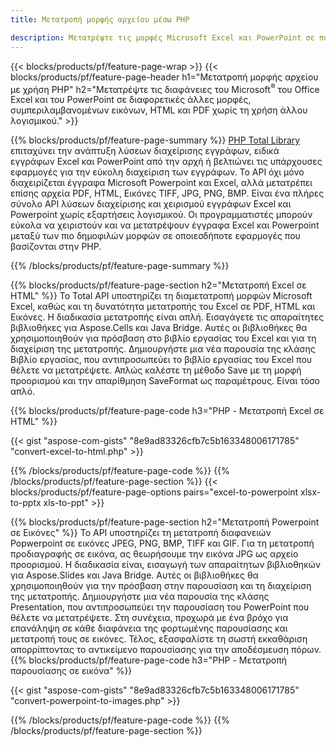 ```yaml
---
title: Μετατροπή μορφής αρχείου μέσω PHP 

description: Μετατρέψτε τις μορφές Microsoft Excel και PowerPoint σε πολλές άλλες δημοφιλείς μορφές, όπως PDF, HTML και Εικόνες με λίγες μόνο γραμμές κώδικα.
---
```


{{< blocks/products/pf/feature-page-wrap >}}
{{< blocks/products/pf/feature-page-header h1="Μετατροπή μορφής αρχείου με χρήση PHP" h2="Μετατρέψτε τις διαφάνειες του Microsoft<sup>&reg;</sup> του Office Excel και του PowerPoint σε διαφορετικές άλλες μορφές, συμπεριλαμβανομένων εικόνων, HTML και PDF χωρίς τη χρήση άλλου λογισμικού." >}}

{{% blocks/products/pf/feature-page-summary %}}
[PHP Total Library](https://products.aspose.com/total/php-java/) επιταχύνει την ανάπτυξη λύσεων διαχείρισης εγγράφων, ειδικά εγγράφων Excel και PowerPoint από την αρχή ή βελτιώνει τις υπάρχουσες εφαρμογές για την εύκολη διαχείριση των εγγράφων. Το API όχι μόνο διαχειρίζεται έγγραφα Microsoft Powerpoint και Excel, αλλά μετατρέπει επίσης αρχεία PDF, HTML, Εικόνες TIFF, JPG, PNG, BMP. Είναι ένα πλήρες σύνολο API λύσεων διαχείρισης και χειρισμού εγγράφων Excel και Powerpoint χωρίς εξαρτήσεις λογισμικού.  Οι προγραμματιστές μπορούν εύκολα να χειριστούν και να μετατρέψουν έγγραφα Excel και Powerpoint μεταξύ των πιο δημοφιλών μορφών σε οποιεσδήποτε εφαρμογές που βασίζονται στην PHP.

{{% /blocks/products/pf/feature-page-summary  %}}

{{% blocks/products/pf/feature-page-section  h2="Μετατροπή Excel σε HTML" %}}
Το Total API υποστηρίζει τη διαμετατροπή μορφών Microsoft Excel, καθώς και τη δυνατότητα μετατροπής του Excel σε PDF, HTML και Εικόνες. Η διαδικασία μετατροπής είναι απλή.  Εισαγάγετε τις απαραίτητες βιβλιοθήκες για Aspose.Cells και Java Bridge. Αυτές οι βιβλιοθήκες θα χρησιμοποιηθούν για πρόσβαση στο βιβλίο εργασίας του Excel και για τη διαχείριση της μετατροπής. Δημιουργήστε μια νέα παρουσία της κλάσης Βιβλίο εργασίας, που αντιπροσωπεύει το βιβλίο εργασίας του Excel που θέλετε να μετατρέψετε. Απλώς καλέστε τη μέθοδο Save με τη μορφή προορισμού και την απαρίθμηση SaveFormat ως παραμέτρους. Είναι τόσο απλό. 

{{% blocks/products/pf/feature-page-code h3="PHP - Μετατροπή Excel σε HTML" %}}

{{< gist "aspose-com-gists" "8e9ad83326cfb7c5b163348006171785" "convert-excel-to-html.php" >}}

{{% /blocks/products/pf/feature-page-code  %}}
{{% /blocks/products/pf/feature-page-section %}}
{{< blocks/products/pf/feature-page-options pairs="excel-to-powerpoint xlsx-to-pptx xls-to-ppt" >}}


{{% blocks/products/pf/feature-page-section  h2="Μετατροπή Powerpoint σε Εικόνες" %}}
Το API υποστηρίζει τη μετατροπή διαφανειών Popwerpoint σε εικόνες JPEG, PNG, BMP, TIFF και GIF. Για τη μετατροπή προδιαγραφής σε εικόνα, ας θεωρήσουμε την εικόνα JPG ως αρχείο προορισμού. Η διαδικασία είναι, εισαγωγή των απαραίτητων βιβλιοθηκών για Aspose.Slides και Java Bridge. Αυτές οι βιβλιοθήκες θα χρησιμοποιηθούν για την πρόσβαση στην παρουσίαση και τη διαχείριση της μετατροπής. Δημιουργήστε μια νέα παρουσία της κλάσης Presentation, που αντιπροσωπεύει την παρουσίαση του PowerPoint που θέλετε να μετατρέψετε.  Στη συνέχεια, προχωρά με ένα βρόχο για επανάληψη σε κάθε διαφάνεια της φορτωμένης παρουσίασης και μετατροπή τους σε εικόνες. Τέλος, εξασφαλίστε τη σωστή εκκαθάριση απορρίπτοντας το αντικείμενο παρουσίασης για την αποδέσμευση πόρων.
{{% blocks/products/pf/feature-page-code h3="PHP - Μετατροπή παρουσίασης σε εικόνα" %}}

{{< gist "aspose-com-gists" "8e9ad83326cfb7c5b163348006171785" "convert-powerpoint-to-images.php" >}}


{{% /blocks/products/pf/feature-page-code  %}}
{{% /blocks/products/pf/feature-page-section %}}